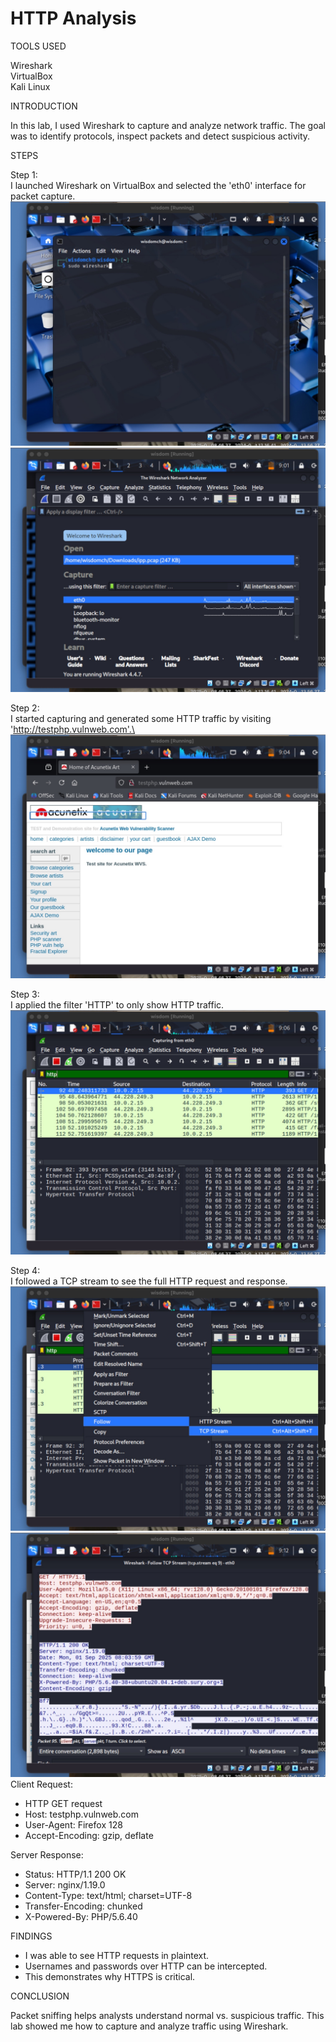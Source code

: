 # HTTP Analysis

TOOLS USED

Wireshark\
VirtualBox\
Kali Linux

INTRODUCTION

In this lab, I used Wireshark to capture and analyze network traffic. The goal was to identify protocols, inspect packets and detect suspicious activity.

STEPS

Step 1:\
I launched Wireshark on VirtualBox and selected the 'eth0' interface for packet capture.\
![image](image01.jpg)\
![image3](image03.jpg)

Step 2:\
I started capturing and generated some HTTP traffic by visiting 'http://testphp.vulnweb.com'.\
![image2](image02.jpg)

Step 3:\
I applied the filter 'HTTP' to only show HTTP traffic.\
![image4](image04.jpg)

Step 4:\
I followed a TCP stream to see the full HTTP request and response.
![image6](image06.jpg)\
![image7](image07.jpg)\
Client Request:
- HTTP GET request
- Host: testphp.vulnweb.com
- User-Agent: Firefox 128
- Accept-Encoding: gzip, deflate

Server Response:
- Status: HTTP/1.1 200 OK
- Server: nginx/1.19.0
- Content-Type: text/html; charset=UTF-8
- Transfer-Encoding: chunked
- X-Powered-By: PHP/5.6.40

FINDINGS

- I was able to see HTTP requests in plaintext.  
- Usernames and passwords over HTTP can be intercepted.  
- This demonstrates why HTTPS is critical.

CONCLUSION

Packet sniffing helps analysts understand normal vs. suspicious traffic. This lab showed me how to capture and analyze traffic using Wireshark.
